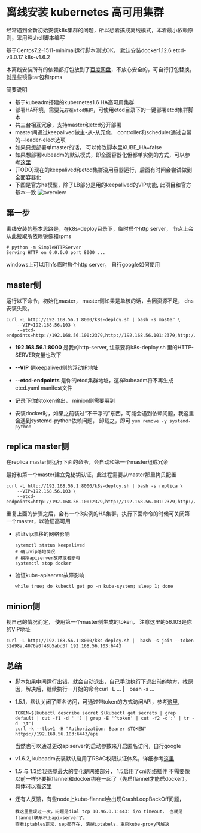 # 离线安装 kubernetes 高可用集群

经常遇到全新初始安装k8s集群的问题，所以想着搞成离线模式，本着最小依赖原则，采用纯shell脚本编写

基于Centos7.2-1511-minimal运行脚本测试OK， 默认安装docker1.12.6 etcd-v3.0.17 k8s-v1.6.2

本离线安装所有的依赖都打包放到了[百度网盘](https://pan.baidu.com/s/1nvQDdsl)，不放心安全的，可自行打包替换，就是些镜像tar包和rpms

简要说明

* 基于kubeadm搭建的kubernetes1.6 HA高可用集群
* 部署HA环境，需要先`存在etcd集群`，可使用etcd目录下的一键部署etcd集群脚本
* 共三台相互冗余，支持master和etcd分开部署
* master间通过keepalived做主-从-从冗余， controller和scheduler通过自带的--leader-elect选项
* 如果只想部署单master的话， 可以修改脚本里KUBE_HA=false
* 如果想部署kubeadm的默认模式，即全面容器化但都单实例的方式，可以参考[这里](https://github.com/xiaoping378/blog/issues/5)
* [TODO]现在的keepalived和etcd集群没用容器运行，后面有时间会尝试做到全面容器化
* 下图是官方ha模型，除了LB部分是用的keepalived的VIP功能, 此项目和官方基本一致
![overview](http://kubernetes.io/images/docs/ha.svg)

## 第一步
离线安装的基本思路是，在k8s-deploy目录下，临时启个http server， 节点上会从此拉取所依赖镜像和rpms

```
# python -m SimpleHTTPServer
Serving HTTP on 0.0.0.0 port 8000 ...
```

windows上可以用hfs临时启个http server， 自行google如何使用

## master侧

运行以下命令，初始化master， master侧如果是单核的话，会因资源不足， dns安装失败。

```
curl -L http://192.168.56.1:8000/k8s-deploy.sh | bash -s master \
    --VIP=192.168.56.103 \
    --etcd-endpoints=http://192.168.56.100:2379,http://192.168.56.101:2379,http://192.168.56.102:2379
```

* **192.168.56.1:8000** 是我的http-server, 注意要将k8s-deploy.sh 里的HTTP-SERVER变量也改下

* **--VIP** 是keepalived侧的浮动IP地址

* **--etcd-endpoints** 是你的etcd集群地址，这样kubeadm将不再生成etcd.yaml manifest文件

* 记录下你的token输出， minion侧需要用到

* 安装docker时，如果之前装过“不干净的”东西，可能会遇到依赖问题，我这里会遇到systemd-python依赖问题，
卸载之，即可
```yum remove -y systemd-python```

## replica master侧

在replica master侧运行下面的命令，会自动和第一个master组成冗余

最好和第一个master建立免秘钥认证，此过程需要从master那里拷贝配置
```
curl -L http://192.168.56.1:8000/k8s-deploy.sh | bash -s replica \
    --VIP=192.168.56.103 \
    --etcd-endpoints=http://192.168.56.100:2379,http://192.168.56.101:2379,http://192.168.56.102:2379
```

重复上面的步骤之后，会有一个3实例的HA集群，执行下面命令的时候可关闭第一个master，以验证高可用

* 验证vip漂移的网络影响

      sytemctl status keepalived
      # 确认vip落地情况
      # 模拟apiserver故障或者断电
      systemctl stop docker

* 验证kube-apiserver故障影响

  ```
  while true; do kubectl get po -n kube-system; sleep 1; done
  ```

## minion侧

视自己的情况而定， 使用第一个master侧生成的token， 注意这里的56.103是你的VIP地址

```
curl -L http://192.168.56.1:8000/k8s-deploy.sh |  bash -s join --token 32d98a.4076a0f48b5abd3f 192.168.56.103:6443
```

## 总结

* 脚本如果中间运行出错，就会自动退出，自己手动执行下退出前的地方，找原因，解决后，继续执行一开始的命令curl -L ... |　bash -s ...

* 1.5.1，默认关闭了匿名访问，可通过带token的方式访问API，参考[这里](http://kubernetes.io/docs/user-guide/accessing-the-cluster/),
  ```
  TOKEN=$(kubectl describe secret $(kubectl get secrets | grep default | cut -f1 -d ' ') | grep -E '^token' | cut -f2 -d':' | tr -d '\t')
  curl -k --tlsv1 -H "Authorization: Bearer $TOKEN" https://192.168.56.103:6443/api
  ```
  当然也可以通过更改apiserver的启动参数来开启匿名访问，自行google

* v1.6.2, kubeadm安装默认启用了RBAC权限认证体系，详细参考[这里](https://kubernetes.io/docs/admin/authorization/rbac/)

* 1.5 与 1.3给我感觉最大的变化是网络部分， 1.5启用了cni网络插件
  不需要像以前一样非要把flannel和docker绑在一起了（先启flannel才能启docker）。具体可以看[这里](https://github.com/containernetworking/cni/blob/master/Documentation/flannel.md)

* 还有人反馈，有些node上kube-flannel会出现CrashLoopBackOff问题，
  ```
  我这里重现过一次，问题是dial tcp 10.96.0.1:443: i/o timeout， 也就是flannel联系不上api-server了。
  查看iptables正常，sep都存在, 清掉iptabels，重启kube-proxy可解决

  ```
